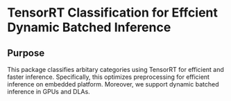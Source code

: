 # TensorRT Classification for Effcient Dynamic Batched Inference

## Purpose

This package classifies arbitary categories using TensorRT for efficient and faster inference.
Specifically, this optimizes preprocessing for efficient inference on embedded platform.
Moreover, we support dynamic batched inference in GPUs and DLAs.
